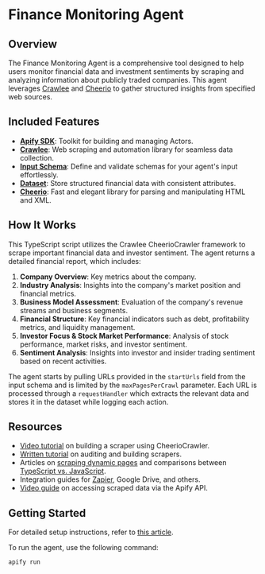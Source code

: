 # Finance Monitoring Agent

## Overview

The Finance Monitoring Agent is a comprehensive tool designed to help users monitor financial data and investment sentiments by scraping and analyzing information about publicly traded companies. This agent leverages [Crawlee](https://crawlee.dev/) and [Cheerio](https://cheerio.js.org/) to gather structured insights from specified web sources.

## Included Features

- **[Apify SDK](https://docs.apify.com/sdk/js)**: Toolkit for building and managing Actors.
- **[Crawlee](https://crawlee.dev/)**: Web scraping and automation library for seamless data collection.
- **[Input Schema](https://docs.apify.com/platform/actors/development/input-schema)**: Define and validate schemas for your agent's input effortlessly.
- **[Dataset](https://docs.apify.com/sdk/python/docs/concepts/storages#working-with-datasets)**: Store structured financial data with consistent attributes.
- **[Cheerio](https://cheerio.js.org/)**: Fast and elegant library for parsing and manipulating HTML and XML.

## How It Works

This TypeScript script utilizes the Crawlee CheerioCrawler framework to scrape important financial data and investor sentiment. The agent returns a detailed financial report, which includes:

1. **Company Overview**: Key metrics about the company.
2. **Industry Analysis**: Insights into the company's market position and financial metrics.
3. **Business Model Assessment**: Evaluation of the company's revenue streams and business segments.
4. **Financial Structure**: Key financial indicators such as debt, profitability metrics, and liquidity management.
5. **Investor Focus & Stock Market Performance**: Analysis of stock performance, market risks, and investor sentiment.
6. **Sentiment Analysis**: Insights into investor and insider trading sentiment based on recent activities.

The agent starts by pulling URLs provided in the `startUrls` field from the input schema and is limited by the `maxPagesPerCrawl` parameter. Each URL is processed through a `requestHandler` which extracts the relevant data and stores it in the dataset while logging each action.

## Resources

- [Video tutorial](https://www.youtube.com/watch?v=yTRHomGg9uQ) on building a scraper using CheerioCrawler.
- [Written tutorial](https://docs.apify.com/academy/web-scraping-for-beginners/challenge) on auditing and building scrapers.
- Articles on [scraping dynamic pages](https://blog.apify.com/what-is-a-dynamic-page/) and comparisons between [TypeScript vs. JavaScript](https://blog.apify.com/typescript-vs-javascript-crawler/).
- Integration guides for [Zapier](https://apify.com/integrations), Google Drive, and others.
- [Video guide](https://www.youtube.com/watch?v=ViYYDHSBAKM) on accessing scraped data via the Apify API.

## Getting Started

For detailed setup instructions, refer to [this article](https://docs.apify.com/platform/actors/development#build-actor-locally).

To run the agent, use the following command:

```bash
apify run
